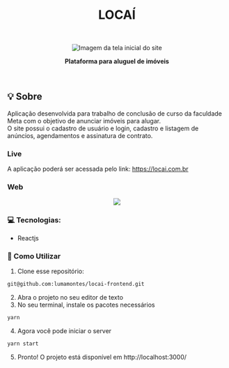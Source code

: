 
<div align="center">
  <h1>LOCAÍ</h1>
  <br>
  <p align="center">
    <img src="https://imgur.com/CGcHlBI.jpg" alt="Imagem da tela inicial do site" />
  </p>
  <p><b>Plataforma para aluguel de imóveis</b></p>
    <br>
</div>


## :bulb: Sobre
Aplicação desenvolvida para trabalho de conclusão de curso da faculdade Meta com o objetivo de anunciar imóveis para alugar.<br> 
O site possui o cadastro de usuário e login, cadastro e listagem de anúncios, agendamentos e assinatura de contrato.

### Live

A aplicação poderá ser acessada pelo link: https://locai.com.br

### Web
<p align="center">
  <img src="https://user-images.githubusercontent.com/60052718/174872185-cb84b699-57d7-4a61-bcd6-d9be3bf0f12a.gif" />
</p>

### :computer: Tecnologias:
- Reactjs

### :wrench: Como Utilizar

1. Clone esse repositório:
```sh 
git@github.com:lumamontes/locai-frontend.git
```
2. Abra o projeto no seu editor de texto
3. No seu terminal, instale os pacotes necessários
```sh 
yarn 
``` 
4. Agora você pode iniciar o server
```sh 
yarn start
```
5. Pronto! O projeto está disponível em http://localhost:3000/
